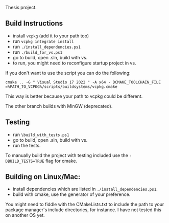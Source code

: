 Thesis project.

## Build Instructions

- install `vcpkg` (add it to your path too)
- run `vcpkg integrate install`
- run `./install_dependencies.ps1`
- run `./build_for_vs.ps1`
- go to build, open .sln, build with vs.
- to run, you might need to reconfigure startup project in vs.

If you don't want to use the script you can do the following:
```shell
cmake .. -G " Visual Studio 17 2022 " -A x64 - DCMAKE_TOOLCHAIN_FILE =%PATH_TO_VCPKG%/scripts/buildsystems/vcpkg.cmake 
```
This way is better because your path to vcpkg could be different.

The other branch builds with MinGW (deprecated).

## Testing
- run `\build_with_tests.ps1`
- go to build, open .sln, build with vs.
- run the tests.

To manually build the project with testing included use the `-DBUILD_TESTS=TRUE` flag for cmake.

## Building on Linux/Mac:
- install dependencies which are listed in `./install_dependencies.ps1`.
- build with cmake, use the generator of your preference.

You might need to fiddle with the CMakeLists.txt to include the path to your package manager's include directories, for instance. I have not tested this on another OS yet.
